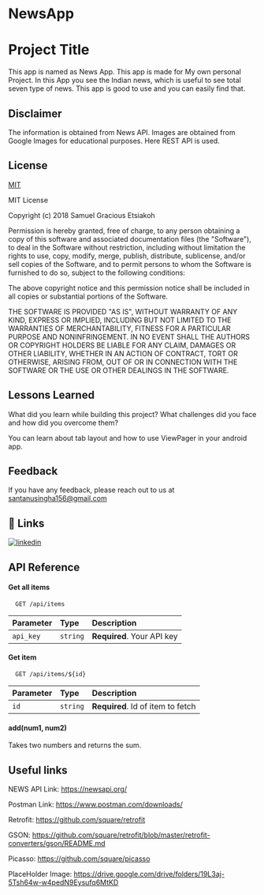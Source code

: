 # NewsApp

# Project Title

This app is named as News App. This app is made for My own personal Project.
In this App you see the Indian news, which is useful to see total seven type of news.
This app is good to use and you can easily find that.


## Disclaimer

The information is obtained from News API.
Images are obtained from Google Images for educational purposes.
Here REST API is used.
## License

[MIT](https://choosealicense.com/licenses/mit/)

MIT License

Copyright (c) 2018 Samuel Gracious Etsiakoh

Permission is hereby granted, free of charge, to any person obtaining a copy
of this software and associated documentation files (the "Software"), to deal
in the Software without restriction, including without limitation the rights
to use, copy, modify, merge, publish, distribute, sublicense, and/or sell
copies of the Software, and to permit persons to whom the Software is
furnished to do so, subject to the following conditions:

The above copyright notice and this permission notice shall be included in all
copies or substantial portions of the Software.

THE SOFTWARE IS PROVIDED "AS IS", WITHOUT WARRANTY OF ANY KIND, EXPRESS OR
IMPLIED, INCLUDING BUT NOT LIMITED TO THE WARRANTIES OF MERCHANTABILITY,
FITNESS FOR A PARTICULAR PURPOSE AND NONINFRINGEMENT. IN NO EVENT SHALL THE
AUTHORS OR COPYRIGHT HOLDERS BE LIABLE FOR ANY CLAIM, DAMAGES OR OTHER
LIABILITY, WHETHER IN AN ACTION OF CONTRACT, TORT OR OTHERWISE, ARISING FROM,
OUT OF OR IN CONNECTION WITH THE SOFTWARE OR THE USE OR OTHER DEALINGS IN THE
SOFTWARE.


## Lessons Learned

What did you learn while building this project? What challenges did you face and how did you overcome them?

You can learn about tab layout and how to use ViewPager in your android app.
## Feedback

If you have any feedback, please reach out to us at santanusingha156@gmail.com


## 🔗 Links

[![linkedin](https://img.shields.io/badge/https://www.linkedin.com/in/santanu-singha-43384a198/)](https://www.linkedin.com/)



## API Reference

#### Get all items

```https://newsapi.org/
  GET /api/items
```

| Parameter | Type     | Description                |
| :-------- | :------- | :------------------------- |
| `api_key` | `string` | **Required**. Your API key |

#### Get item

```http
  GET /api/items/${id}
```

| Parameter | Type     | Description                       |
| :-------- | :------- | :-------------------------------- |
| `id`      | `string` | **Required**. Id of item to fetch |

#### add(num1, num2)

Takes two numbers and returns the sum.


## Useful links
NEWS API Link: https://newsapi.org/

Postman Link: https://www.postman.com/downloads/

Retrofit: https://github.com/square/retrofit

GSON: https://github.com/square/retrofit/blob/master/retrofit-converters/gson/README.md

Picasso: https://github.com/square/picasso

PlaceHolder Image: https://drive.google.com/drive/folders/19L3aj-5Tsh64w-w4pedN9Eysufq6MtKD
